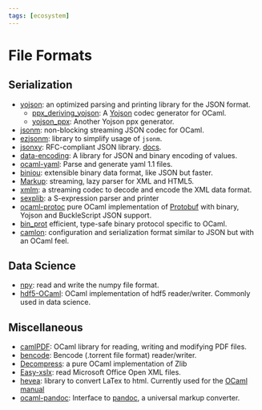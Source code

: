 ```yaml
---
tags: [ecosystem]
---
```


# File Formats

## Serialization

* [yojson](https://github.com/mjambon/yojson):
an optimized parsing and printing library for the JSON format.
    * [ppx_deriving_yojson](https://github.com/whitequark/ppx_deriving_yojson):
    A [Yojson](file_formats.md) codec generator for OCaml.
    * [yojson_ppx](https://github.com/NathanReb/ppx_yojson):
    Another Yojson ppx generator.
* [jsonm](http://erratique.ch/software/jsonm):
non-blocking streaming JSON codec for OCaml.
* [ezjsonm](https://github.com/mirage/ezjsonm):
library to simplify usage of `jsonm`.
* [jsonxy](https://github.com/stevebleazard/ocaml-jsonxt):
RFC-compliant JSON library. [docs](https://stevebleazard.github.io/ocaml-jsonxt/jsonxt/index.html).
* [data-encoding](https://gitlab.com/nomadic-labs/data-encoding):
A library for JSON and binary encoding of values.
* [ocaml-yaml](https://github.com/avsm/ocaml-yaml):
Parse and generate yaml 1.1 files.
* [biniou](https://github.com/mjambon/biniou): 
extensible binary data format, like JSON but faster.
* [Markup](https://github.com/aantron/markup.ml):
streaming, lazy parser for XML and HTML5.
* [xmlm](http://erratique.ch/software/xmlm):
a streaming codec to decode and encode the XML data format.
* [sexplib](https://github.com/janestreet/sexplib):
a S-expression parser and printer
* [ocaml-protoc](https://github.com/mransan/ocaml-protoc) pure OCaml implementation of [Protobuf](https://developers.google.com/protocol-buffers/) with binary, Yojson and BuckleScript JSON support.
* [bin_prot](https://github.com/janestreet/bin_prot) efficient, type-safe binary protocol specific to OCaml.
* [camlon](https://gitlab.com/camlspotter/camlon):
configuration and serialization format similar to JSON but with an OCaml feel.

## Data Science

* [npy](https://github.com/LaurentMazare/npy-ocaml):
read and write the numpy file format.
* [hdf5-OCaml](https://github.com/vbrankov/hdf5-ocaml):
OCaml implementation of hdf5 reader/writer.
Commonly used in data science.

## Miscellaneous

* [camlPDF](https://github.com/johnwhitington/camlpdf):
OCaml library for reading, writing and modifying PDF files.
* [bencode](https://github.com/rgrinberg/bencode):
Bencode (.torrent file format) reader/writer.
* [Decompress](https://github.com/oklm-wsh/Decompress):
a pure OCaml implementation of Zlib
* [Easy-xslx](https://github.com/brendanlong/ocaml-ooxml):
read Microsoft Office Open XML files.
* [hevea](https://github.com/maranget/hevea):
library to convert LaTex to html.
Currently used for the [OCaml manual](http://caml.inria.fr/pub/docs/manual-ocaml/)
* [ocaml-pandoc](https://github.com/smimram/ocaml-pandoc):
Interface to [pandoc](https://pandoc.org/MANUAL.html), a universal markup converter.

